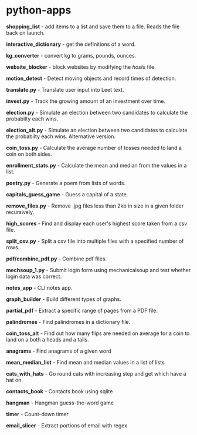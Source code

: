 # python-apps
<b>shopping_list</b> - add items to a list and save them to a file. Reads the file back on launch.

<b>interactive_dictionary</b> - get the definitions of a word.

<b>kg_converter</b> - convert kg to grams, pounds, ounces.

<b>website_blocker</b> - block websites by modifying the <i>hosts</i> file.

<b>motion_detect</b> - Detect moving objects and record times of detection.

<b>translate.py</b> - Translate user input into Leet text.

<b>invest.py</b> - Track the growing amount of an investment over time.

<b>election.py</b> - Simulate an election between two candidates to calculate the probabilty each wins.

<b>election_alt.py</b> - Simulate an election between two candidates to calculate the probabilty each wins. Alternative version.

<b>coin_toss.py</b> - Calculate the average number of tosses needed to land a coin on both sides.

<b>enrollment_stats.py</b> - Calculate the mean and median from the values in a list.

<b>poetry.py</b> - Generate a poem from lists of words.

<b>capitals_guess_game</b> - Guess a capital of a state.

<b>remove_files.py</b> - Remove .jpg files less than 2kb in size in a given folder recursively.

<b>high_scores</b> - Find and display each user's highest score taken from a csv file.

<b>split_csv.py</b> - Split a csv file into multiple files with a specified number of rows.

<b>pdf/combine_pdf.py</b> - Combine pdf files.

<b>mechsoup_1.py</b> - Submit login form using mechanicalsoup and test whether login data was correct.

<b>notes_app</b> - CLI notes app.

<b>graph_builder</b> - Build different types of graphs.

<b>partial_pdf</b> - Extract a specific range of pages from a PDF file.

<b>palindromes</b> - Find palindromes in a dictionary file.

<b>coin_toss_alt</b> - Find out how many flips are needed on average
for a coin to land on a both a heads and a tails.

<b>anagrams</b> - Find anagrams of a given word

<b>mean_median_list</b> - Find mean and median values in a list of lists

<b>cats_with_hats</b> - Go round cats with increasing step and get which have a hat on

<b>contacts_book</b> - Contacts book using sqlite 

<b>hangman</b> - Hangman guess-the-word game

<b>timer</b> - Count-down timer

<b>email_slicer</b> - Extract portions of email with regex